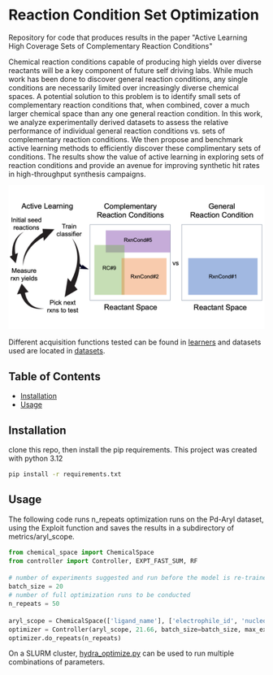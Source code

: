 # Reaction Condition Set Optimization 

Repository for code that produces results in the paper "Active Learning High Coverage Sets of Complementary Reaction Conditions"

Chemical reaction conditions capable of producing high yields over diverse reactants will be a key component of future self driving labs. While much work has been done to discover general reaction conditions, any single conditions are necessarily limited over increasingly diverse chemical spaces. A potential solution to this problem is to identify small sets of complementary reaction conditions that, when combined, cover a much larger chemical space than any one general reaction condition. In this work, we analyze experimentally derived datasets to assess the relative performance of individual general reaction conditions vs. sets of complementary reaction conditions. We then propose and benchmark active learning methods to efficiently discover these complimentary sets of conditions. The results show the value of active learning in exploring sets of reaction conditions and provide an avenue for improving synthetic hit rates in high-throughput synthesis campaigns.

![image](TOC_image.png)

Different acquisition functions tested can be found in [learners](./learners) and datasets used are located in [datasets](./datasets).

## Table of Contents

- [Installation](#installation)
- [Usage](#usage)

## Installation

clone this repo, then install the pip requirements. This project was created with python 3.12

```sh
pip install -r requirements.txt
```

## Usage

The following code runs n_repeats optimization runs on the Pd-Aryl dataset, using the Exploit function and saves the results in a subdirectory of metrics/aryl_scope.

```python
from chemical_space import ChemicalSpace
from controller import Controller, EXPT_FAST_SUM, RF

# number of experiments suggested and run before the model is re-trained
batch_size = 20
# number of full optimization runs to be conducted
n_repeats = 50

aryl_scope = ChemicalSpace(['ligand_name'], ['electrophile_id', 'nucleophile_id'], 'datasets/real_datasets/aryl-scope-ligand.csv')
optimizer = Controller(aryl_scope, 21.66, batch_size=batch_size, max_experiments=1000, max_set_size=3, learner_type=EXPT_FAST_SUM, model_type=RF)
optimizer.do_repeats(n_repeats)
```

On a SLURM cluster, [hydra_optimize.py](hydra_optimize.py) can be used to run multiple combinations of parameters.
